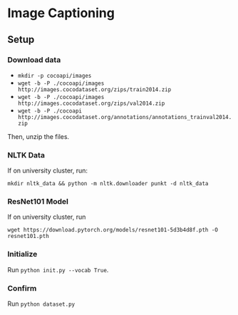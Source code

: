 # Image Captioning

## Setup

### Download data

* ```mkdir -p cocoapi/images```
* ```wget -b -P ./cocoapi/images http://images.cocodataset.org/zips/train2014.zip```
* ```wget -b -P ./cocoapi/images http://images.cocodataset.org/zips/val2014.zip```
* ```wget -b -P ./cocoapi http://images.cocodataset.org/annotations/annotations_trainval2014.zip```

Then, unzip the files.

### NLTK Data
If on university cluster, run:

```mkdir nltk_data && python -m nltk.downloader punkt -d nltk_data```

### ResNet101 Model
If on university cluster, run

```wget https://download.pytorch.org/models/resnet101-5d3b4d8f.pth -O resnet101.pth```

### Initialize

Run ```python init.py --vocab True```.

### Confirm

Run ```python dataset.py```
